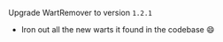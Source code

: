 Upgrade WartRemover to version `1.2.1`

- Iron out all the new warts it found in the codebase :smile:
